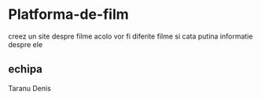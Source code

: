 # Platforma-de-film
creez un site despre filme acolo vor fi diferite filme si cata putina informatie despre ele

## echipa
Taranu Denis
